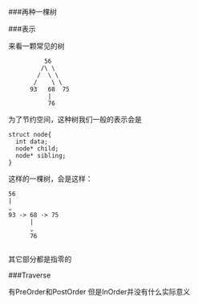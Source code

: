 ###再种一棵树

###表示

来看一颗常见的树


```
		  56
		 /\ \
		/  \ \ 
	   /    \ \ 
	  93   68  75
	       |
	       76  
```

为了节约空间，这种树我们一般的表示会是



```
struct node{
  int data;
  node* child;
  node* sibling;
}

```

这样的一棵树，会是这样：


```
56 
|
⌄
93 -> 68 -> 75
      |
      ⌄
      76
       
```



其它部分都是指零的



###Traverse

有PreOrder和PostOrder
但是InOrder并没有什么实际意义


